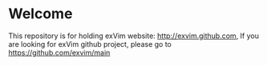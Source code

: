 # Welcome

This repository is for holding exVim website: http://exvim.github.com, If you are looking for
exVim github project, please go to https://github.com/exvim/main
